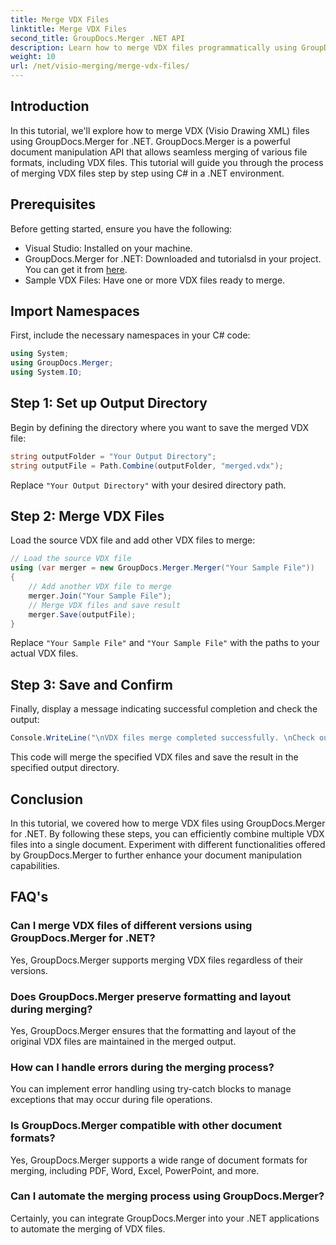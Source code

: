 ```yaml
---
title: Merge VDX Files
linktitle: Merge VDX Files
second_title: GroupDocs.Merger .NET API
description: Learn how to merge VDX files programmatically using GroupDocs.Merger for .NET. This tutorial provides a step-by-step guide.
weight: 10
url: /net/visio-merging/merge-vdx-files/
---
```

## Introduction
In this tutorial, we'll explore how to merge VDX (Visio Drawing XML) files using GroupDocs.Merger for .NET. GroupDocs.Merger is a powerful document manipulation API that allows seamless merging of various file formats, including VDX files. This tutorial will guide you through the process of merging VDX files step by step using C# in a .NET environment.
## Prerequisites
Before getting started, ensure you have the following:
- Visual Studio: Installed on your machine.
- GroupDocs.Merger for .NET: Downloaded and tutorialsd in your project. You can get it from [here](https://releases.groupdocs.com/merger/net/).
- Sample VDX Files: Have one or more VDX files ready to merge.

## Import Namespaces
First, include the necessary namespaces in your C# code:
```csharp
using System; 
using GroupDocs.Merger;
using System.IO;
```
## Step 1: Set up Output Directory
Begin by defining the directory where you want to save the merged VDX file:
```csharp
string outputFolder = "Your Output Directory";
string outputFile = Path.Combine(outputFolder, "merged.vdx");
```
Replace `"Your Output Directory"` with your desired directory path.
## Step 2: Merge VDX Files
Load the source VDX file and add other VDX files to merge:
```csharp
// Load the source VDX file
using (var merger = new GroupDocs.Merger.Merger("Your Sample File"))
{
    // Add another VDX file to merge
    merger.Join("Your Sample File");
    // Merge VDX files and save result
    merger.Save(outputFile);
}
```
Replace `"Your Sample File"` and `"Your Sample File"` with the paths to your actual VDX files.
## Step 3: Save and Confirm
Finally, display a message indicating successful completion and check the output:
```csharp
Console.WriteLine("\nVDX files merge completed successfully. \nCheck output in {0}", outputFolder);
```
This code will merge the specified VDX files and save the result in the specified output directory.

## Conclusion
In this tutorial, we covered how to merge VDX files using GroupDocs.Merger for .NET. By following these steps, you can efficiently combine multiple VDX files into a single document. Experiment with different functionalities offered by GroupDocs.Merger to further enhance your document manipulation capabilities.

## FAQ's
### Can I merge VDX files of different versions using GroupDocs.Merger for .NET?
Yes, GroupDocs.Merger supports merging VDX files regardless of their versions.
### Does GroupDocs.Merger preserve formatting and layout during merging?
Yes, GroupDocs.Merger ensures that the formatting and layout of the original VDX files are maintained in the merged output.
### How can I handle errors during the merging process?
You can implement error handling using try-catch blocks to manage exceptions that may occur during file operations.
### Is GroupDocs.Merger compatible with other document formats?
Yes, GroupDocs.Merger supports a wide range of document formats for merging, including PDF, Word, Excel, PowerPoint, and more.
### Can I automate the merging process using GroupDocs.Merger?
Certainly, you can integrate GroupDocs.Merger into your .NET applications to automate the merging of VDX files.
